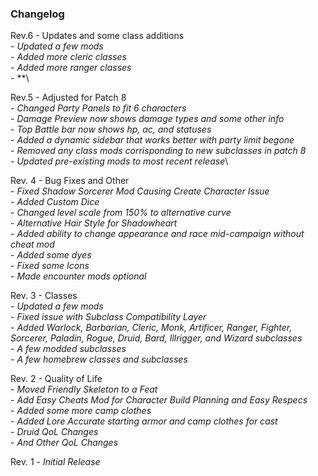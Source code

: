 ### Changelog

Rev.6 - Updates and some class additions\
\- *Updated a few mods*\
\- *Added more cleric classes*\
\- *Added more ranger classes*\
\- **\

Rev.5 - Adjusted for Patch 8\
\- *Changed Party Panels to fit 6 characters*\
\- *Damage Preview now shows damage types and some other info*\
\- *Top Battle bar now shows hp, ac, and statuses*\
\- *Added a dynamic sidebar that works better with party limit begone*\
\- *Removed any class mods corrisponding to new subclasses in patch 8*\
\- *Updated pre-existing mods to most recent release*\

Rev. 4 - Bug Fixes and Other\
\- *Fixed Shadow Sorcerer Mod Causing Create Character Issue*\
\- *Added Custom Dice*\
\- *Changed level scale from 150% to alternative curve*\
\- *Alternative Hair Style for Shadowheart*\
\- *Added ability to change appearance and race mid-campaign without cheat mod*\
\- *Added some dyes*\
\- *Fixed some Icons*\
\- *Made encounter mods optional*

Rev. 3 - Classes\
\- *Updated a few mods*\
\- *Fixed issue with Subclass Compatibility Layer*\
\- *Added Warlock, Barbarian, Cleric, Monk, Artificer, Ranger, Fighter, Sorcerer, Paladin, Rogue, Druid, Bard, Illrigger, and Wizard subclasses*\
\- *A few modded subclasses*\
\- *A few homebrew classes and subclasses*

Rev. 2 - Quality of Life\
\-  *Moved Friendly Skeleton to a Feat*\
\-  *Add Easy Cheats Mod for Character Build Planning and Easy Respecs*\
\-  *Added some more camp clothes*\
\-  *Added Lore Accurate starting armor and camp clothes for cast*\
\-  *Druid QoL Changes*\
\-  *And Other QoL Changes*

Rev. 1 - *Initial Release*